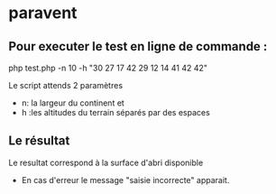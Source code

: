 # paravent

## Pour executer le test en ligne de commande :
php test.php -n 10 -h "30 27 17 42 29 12 14 41 42 42"

Le script attends 2 paramètres 
- n: la largeur du continent et
- h :les altitudes du terrain séparés par des espaces

## Le résultat 
Le resultat correspond à la surface d'abri disponible

- En cas d'erreur le message "saisie incorrecte" apparait.
